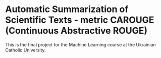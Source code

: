 # Automatic Summarization of Scientific Texts - metric CAROUGE (Continuous Abstractive ROUGE)

This is the final project for the Machine Learning course at the Ukrainian Catholic University.
